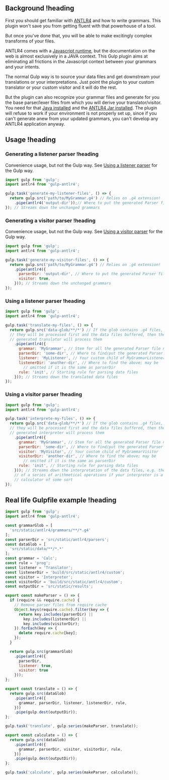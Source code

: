 ## Background !heading

First you should get familiar with [ANTLR4](http://www.antlr.org/) and how to write grammars. This plugin won't save you from getting fluent with that powerhouse of a tool.

But once you've done that, you will be able to make excitingly complex transforms of your files.

ANTLR4 comes with a [Javascript runtime](https://github.com/antlr/antlr4/tree/master/runtime/JavaScript), but the documentation on the web is almost exclusively in a JAVA context. This Gulp plugin aims at eliminating all frictions in the Javascript context between your grammars and your intents.

The normal Gulp way is to source your data files and get downstream your translations or your interpretations. Just point the plugin to your custom translator or your custom visitor and it will do the rest.

But the plugin can also recognize your grammar files and generate for you the base parser/lexer files from which you will derive your translator/visitor. You need for that [Java installed](https://www.java.com/fr/download/) and the [ANTLR4 Jar installed](https://github.com/antlr/antlr4/blob/master/doc/getting-started.md). The plugin will refuse to work if your environment is not properly set up, since if you can't generate anew from your updated grammars, you can't develop any ANTLR4 application anyway.

## Usage !heading

### Generating a listener parser !heading

Convenience usage, but not the Gulp way. See [Using a listener parser](#using-a-listener-parser) for the Gulp way.

```js
import gulp from 'gulp';
import antlr4 from 'gulp-antlr4';

gulp.task('generate-my-listener-files', () => {
  return gulp.src('path/to/MyGrammar.g4') // Relies on .g4 extension!
    .pipe(antlr4('output-dir'));// Where to put the generated Parser files
}); // Streams down the unchanged grammars
```

### Generating a visitor parser !heading

Convenience usage, but not the Gulp way. See [Using a visitor parser](#using-a-visitor-parser) for the Gulp way.

```js
import gulp from 'gulp';
import antlr4 from 'gulp-antlr4';

gulp.task('generate-my-visitor-files', () => {
  return gulp.src('path/to/MyGrammar.g4') // Relies on .g4 extension!
    .pipe(antlr4({
      parserDir: 'output-dir', // Where to put the generated Parser files
      visitor: true,
    })); // Streams down the unchanged grammars
});
```

### Using a listener parser !heading

```js
import gulp from 'gulp';
import antlr4 from 'gulp-antlr4';

gulp.task('translate-my-files', () => {
  return gulp.src('data-glob/**/*') // If the glob contains .g4 files,
  // they will be processed first and the data files buffered, then the new
  // generated translator will process them
    .pipe(antlr4({
      grammar: 'MyGrammar', // Stem for all the generated Parser file names
      parserDir: 'some-dir', // Where to find/put the generated Parser files
      listener: 'MyListener', // Your custom child of MyGrammarListener
      listenerDir: 'another-dir', // Where to find the above; may be
        // omitted if it is the same as parserDir
      rule: 'init', // Starting rule for parsing data files
    })); // Streams down the translated data files
});
```

### Using a visitor parser !heading

```js
import gulp from 'gulp';
import antlr4 from 'gulp-antlr4';

gulp.task('interprete-my-files', () => {
  return gulp.src('data-glob/**/*') // If the glob contains .g4 files,
  // they will be processed first and the data files buffered, then the new
  // generated interpreter will process them
    .pipe(antlr4({
      grammar: 'MyGrammar', // Stem for all the generated Parser file names
      parserDir: 'some-dir', // Where to find/put the generated Parser files
      visitor: 'MyVisitor', // Your custom child of MyGrammarVisitor
      visitorDir: 'another-dir', // Where to find the above; may be
        // omitted if it is the same as parserDir
      rule: 'init', // Starting rule for parsing data files
    })); // Streams down the interpretation of the data files, e.g. the results
    // of a series of arithmetical operations if your interpreter is a
    // calculator of some sort
});
```

## Real life Gulpfile example !heading

```js
import gulp from 'gulp';
import antlr4 from 'gulp-antlr4';

const grammarGlob = [
  'src/static/antlr4/grammars/**/*.g4'
];
const parserDir = 'src/static/antlr4/parsers';
const dataGlob = [
  'src/static/data/**/*.*'
];
const grammar = 'Calc';
const rule = 'prog';
const listener = 'Translator';
const listenerDir = 'build/src/static/antlr4/custom';
const visitor = 'Interpreter';
const visitorDir = 'build/src/static/antlr4/custom';
const outputDir = 'src/static/results';

export const makeParser = () => {
  if (require && require.cache) {
    // Remove parser files from require cache
    Object.keys(require.cache).filter(key => {
      return key.includes(parserDir) ||
        key.includes(listenerDir) ||
        key.includes(visitorDir);
    }).forEach(key => {
      delete require.cache[key];
    });
  }

  return gulp.src(grammarGlob)
    .pipe(antlr4({
      parserDir,
      listener: true,
      visitor: true
    }));
};

export const translate = () => {
  return gulp.src(dataGlob)
    .pipe(antlr4({
      grammar, parserDir, listener, listenerDir, rule,
    }))
    .pipe(gulp.dest(outputDir));
};

gulp.task('translate', gulp.series(makeParser, translate));

export const calculate = () => {
  return gulp.src(dataGlob)
    .pipe(antlr4({
      grammar, parserDir, visitor, visitorDir, rule,
    }))
    .pipe(gulp.dest(outputDir));
};

gulp.task('calculate', gulp.series(makeParser, calculate));
```
